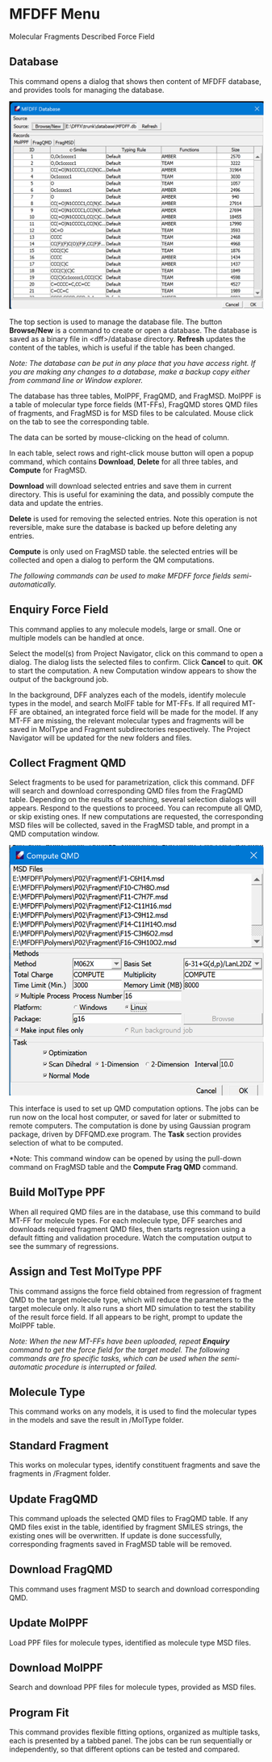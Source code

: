 # MFDFF Menu

Molecular Fragments Described Force Field

## Database
This command opens a dialog that shows then content of MFDFF database, and provides tools for managing the database. 

![alt text](image.png)

The top section is used to manage the database file. The button **Browse/New** is a command to create or open a database. The database is saved as a binary file in \<dff\>/database directory. **Refresh** updates the content of the tables, which is useful if the table has been changed.

*Note: The database can be put in any place that you have access right. If you are making any changes to a database, make a backup copy either from command line or Window explorer.*

The database has three tables, MolPPF, FragQMD, and FragMSD. MolPPF is a table of molecular type force fields (MT-FFs), FragQMD stores QMD files of fragments, and FragMSD is for MSD files to be calculated. Mouse click on the tab to see the corresponding table. 

The data can be sorted by mouse-clicking on the head of column. 

In each table, select rows and right-click mouse button will open a popup command, which contains **Download**, **Delete** for all three tables, and **Compute** for FragMSD. 

**Download** will download selected entries and save them in current directory. This is useful for examining the data, and possibly compute the data and update the entries.    

**Delete** is used for removing the selected entries. Note this operation is not reversible, make sure the database is backed up before deleting any entries.

**Compute** is only used on FragMSD table. the selected entries will be collected and open a dialog to perform the QM computations.

*The following commands can be used to make MFDFF force fields semi-automatically.*

## Enquiry Force Field 

This command applies to any molecule models, large or small. One or multiple models can be handled at once. 

Select the model(s) from Project Navigator, click on this command to open a dialog. The dialog lists the selected files to confirm. Click **Cancel** to quit. **OK** to start the computation. A new Computation window appears to show the output of the background job.  

In the background, DFF analyzes each of the models, identify molecule types in the model, and search MolFF table for MT-FFs. If all required MT-FF are obtained, an integrated force field will be made for the model. If any MT-FF are missing, the relevant molecular types and fragments will be saved in MolType and Fragment subdirectories respectively. The Project Navigator will be updated for the new folders and files. 

## Collect Fragment QMD
Select fragments to be used for parametrization, click this command. DFF will search and download corresponding QMD files from the FragQMD table. Depending on the results of searching, several selection dialogs will appears. Respond to the questions to proceed. You can recompute all QMD, or skip existing ones. If new computations are requested, the corresponding MSD files will be collected, saved in the FragMSD table, and prompt in a QMD computation window.

![Compute QMD ](image-2.png)

This interface is used to set up QMD computation options. The jobs can be run now on the local host computer, or saved for later or submitted to remote computers. The computation is done by using Gaussian program package, driven by DFFQMD.exe program. The **Task** section provides selection of what to be computed.  

*Note: This command window can be opened by using the pull-down command on FragMSD table and the **Compute Frag QMD** command. 

## Build MolType PPF
When all required QMD files are in the database, use this command to build MT-FF for molecule types. 
For each molecule type, DFF searches and downloads required fragment QMD files, then starts regression using a default fitting and validation procedure. Watch the computation output to see the summary of regressions.  

## Assign and Test MolType PPF
This command assigns the force field obtained from regression of fragment QMD to the target molecule type, which will reduce the parameters to the target molecule only. It also runs a short MD simulation to test the stability of the result force field. If all appears to be right, prompt to update the MolPPF table.  

*Note: When the new MT-FFs have been uploaded, repeat **Enquiry** command to get the force field for the target model. 
The following commands are fro specific tasks, which can be used when the semi-automatic procedure is interrupted or failed.*

## Molecule Type
This command works on any models, it is used to find the molecular types in the models and save the result in /MolType folder.

## Standard Fragment
This works on molecular types, identify constituent fragments and save the fragments in /Fragment folder.

## Update FragQMD
This command uploads the selected QMD files to FragQMD table. If any QMD files exist in the table, identified by fragment SMILES strings, the existing ones will be overwritten. If update is done successfully, corresponding fragments saved in FragMSD table will be removed.  

## Download FragQMD
This command uses fragment MSD to search and download corresponding QMD.   

## Update MolPPF
Load PPF files for molecule types, identified as molecule type MSD files.

## Download MolPPF
Search and download PPF files for molecule types, provided as MSD files.

## Program Fit
This command provides flexible fitting options, organized as multiple tasks, each is presented by a tabbed panel. The jobs can be run sequentially or independently, so that different options can be tested and compared. 




